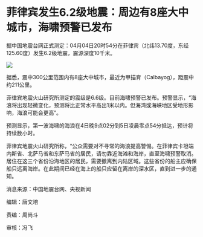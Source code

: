 # 菲律宾发生6.2级地震：周边有8座大中城市，海啸预警已发布

据中国地震台网正式测定：04月04日20时54分在菲律宾（北纬13.70度，东经125.60度）发生6.2级地震，震源深度10千米。

![](https://inews.gtimg.com/om_bt/Ok0_i6rOoRBx_2F2ceMm51cBGg6PMdlquBe63cz_KvPPcAA/1000)

据悉，震中300公里范围内有8座大中城市，最近为甲描育（Calbayog），距震中约211公里。

菲律宾地震火山研究所测定的震级是6.6级。目前海啸预警已发布。预警显示，“海浪将出现轻微变化，预测将比正常水平高出1米以内。但海湾或海峡地区受地形影响，海浪可能会更高”。

预测显示，第一波海啸的海浪在4日晚9点02分到5日凌晨零点54分抵达，预计将持续数小时。

菲律宾地震火山研究所称，“公众需要对不寻常的海浪提高警惕。在菲律宾卡坦端内斯省、北萨马省和东萨马省的居民，请勿靠近海滩和海岸，直至海啸预警取消。居住在这三个省份沿海地区的居民，需要撤离到内陆区域。这些省份的船主应确保船只远离海岸。在此期间已经在海上的船只应留在离岸的深水区，直到进一步的通知。

消息来源：中国地震台网、央视新闻

编辑：唐文培

责编：周尚斗

审核：冯飞

